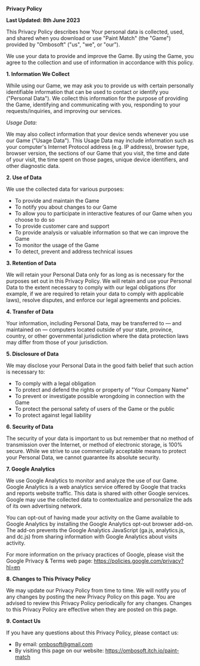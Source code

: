 **Privacy Policy**

**Last Updated: 8th June 2023**

This Privacy Policy describes how Your personal data is collected, used, and shared when you download or use "Paint Match" (the "Game") provided by "Ombosoft" ("us", "we", or "our").

We use your data to provide and improve the Game. By using the Game, you agree to the collection and use of information in accordance with this policy.

**1. Information We Collect**

While using our Game, we may ask you to provide us with certain personally identifiable information that can be used to contact or identify you ("Personal Data"). We collect this information for the purpose of providing the Game, identifying and communicating with you, responding to your requests/inquiries, and improving our services.

*Usage Data:*

We may also collect information that your device sends whenever you use our Game ("Usage Data"). This Usage Data may include information such as your computer's Internet Protocol address (e.g. IP address), browser type, browser version, the sections of our Game that you visit, the time and date of your visit, the time spent on those pages, unique device identifiers, and other diagnostic data.

**2. Use of Data**

We use the collected data for various purposes:

- To provide and maintain the Game
- To notify you about changes to our Game
- To allow you to participate in interactive features of our Game when you choose to do so
- To provide customer care and support
- To provide analysis or valuable information so that we can improve the Game
- To monitor the usage of the Game
- To detect, prevent and address technical issues

**3. Retention of Data**

We will retain your Personal Data only for as long as is necessary for the purposes set out in this Privacy Policy. We will retain and use your Personal Data to the extent necessary to comply with our legal obligations (for example, if we are required to retain your data to comply with applicable laws), resolve disputes, and enforce our legal agreements and policies.

**4. Transfer of Data**

Your information, including Personal Data, may be transferred to — and maintained on — computers located outside of your state, province, country, or other governmental jurisdiction where the data protection laws may differ from those of your jurisdiction.

**5. Disclosure of Data**

We may disclose your Personal Data in the good faith belief that such action is necessary to:

- To comply with a legal obligation
- To protect and defend the rights or property of "Your Company Name"
- To prevent or investigate possible wrongdoing in connection with the Game
- To protect the personal safety of users of the Game or the public
- To protect against legal liability

**6. Security of Data**

The security of your data is important to us but remember that no method of transmission over the Internet, or method of electronic storage, is 100% secure. While we strive to use commercially acceptable means to protect your Personal Data, we cannot guarantee its absolute security.

**7. Google Analytics**

We use Google Analytics to monitor and analyze the use of our Game. Google Analytics is a web analytics service offered by Google that tracks and reports website traffic. This data is shared with other Google services. Google may use the collected data to contextualize and personalize the ads of its own advertising network.

You can opt-out of having made your activity on the Game available to Google Analytics by installing the Google Analytics opt-out browser add-on. The add-on prevents the Google Analytics JavaScript (ga.js, analytics.js, and dc.js) from sharing information with Google Analytics about visits activity.

For more information on the privacy practices of Google, please visit the Google Privacy & Terms web page: https://policies.google.com/privacy?hl=en

**8. Changes to This Privacy Policy**

We may update our Privacy Policy from time to time. We will notify you of any changes by posting the new Privacy Policy on this page. You are advised to review this Privacy Policy periodically for any changes. Changes to this Privacy Policy are effective when they are posted on this page.

**9. Contact Us**

If you have any questions about this Privacy Policy, please contact us:

- By email: ombosoft@gmail.com
- By visiting this page on our website: https://ombosoft.itch.io/paint-match
